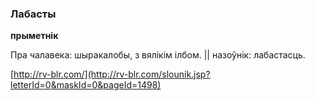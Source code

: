 ### Лабасты
**прыметнік**

Пра чалавека: шыракалобы, з вялікім ілбом. || назоўнік: лабастасць.

<a rel="author">[http://rv-blr.com/](http://rv-blr.com/slounik.jsp?letterId=0&maskId=0&pageId=1498)</a>
